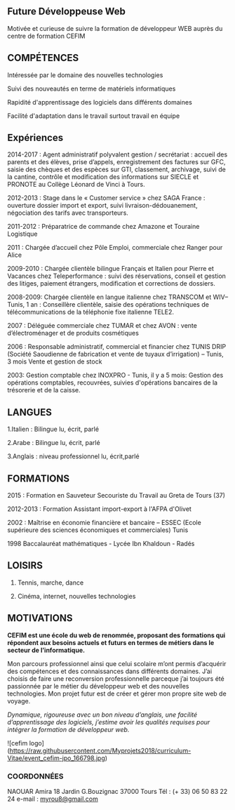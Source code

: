 ## Future Développeuse Web

Motivée et curieuse de suivre la formation de développeur WEB auprès du centre de formation CEFIM


## COMPÉTENCES

Intéressée par le domaine des nouvelles technologies

Suivi des nouveautés en terme de matériels informatiques

Rapidité d'apprentissage des logiciels dans différents domaines

Facilité d'adaptation dans le travail surtout travail en équipe



## Expériences

2014-2017 : Agent administratif polyvalent gestion / secrétariat : accueil des parents et des élèves, prise d’appels, enregistrement des factures sur GFC, saisie des chèques et des espèces sur GTI, classement, archivage, suivi de la cantine, contrôle et modification des informations sur SIECLE et PRONOTE au Collège Léonard de Vinci à Tours. 

2012-2013 : Stage dans le « Customer service » chez SAGA France : ouverture dossier import et export, suivi livraison-dédouanement, négociation des tarifs avec transporteurs.

2011-2012 : Préparatrice de commande chez Amazone et Touraine Logistique

2011 : Chargée d’accueil chez Pôle Emploi, commerciale chez Ranger pour Alice

2009-2010 : Chargée clientèle bilingue Français et Italien pour Pierre et Vacances chez Teleperformance : suivi des 
réservations, conseil et gestion des litiges, paiement étrangers, modification et corrections de dossiers.

2008-2009: Chargée clientèle en langue italienne chez TRANSCOM et WIV– Tunis, 1 an : Conseillère clientèle, saisie des opérations techniques de télécommunications de la téléphonie fixe italienne TELE2.

2007 : Déléguée commerciale chez TUMAR et chez AVON : vente d’électroménager et de produits cosmétiques

2006 : Responsable administratif, commercial et financier chez TUNIS DRIP 
(Société Saoudienne de fabrication et vente de tuyaux d’irrigation) – Tunis, 3 mois
Vente et gestion de stock

2003: Gestion comptable chez INOXPRO - Tunis, il y a 5 mois: Gestion des opérations comptables, recouvrées, suivies d'opérations bancaires  de la trésorerie et de
la caisse.

## LANGUES

1.Italien : Bilingue lu, écrit, parlé 

   
2.Arabe : Bilingue lu, écrit, parlé

   
3.Anglais : niveau professionnel lu, écrit,parlé

## FORMATIONS

2015 : Formation en Sauveteur Secouriste du Travail au Greta de Tours (37)
   
2012-2013 : Formation Assistant import-export à l'AFPA d'Olivet 
   
2002 : Maîtrise en économie financière et bancaire – ESSEC (Ecole supérieure des sciences économiques et commerciales) Tunis
   
1998 Baccalauréat mathématiques - Lycée Ibn Khaldoun - Radés

## LOISIRS

1. Tennis, marche, dance

2. Cinéma, internet, nouvelles technologies 



## MOTIVATIONS ##

**CEFIM est une école du web de renommée, proposant des formations qui répondent aux besoins actuels et futurs en termes de métiers dans le secteur de l’informatique.**

Mon parcours professionnel ainsi que celui scolaire m’ont permis d’acquérir des compétences et des connaissances dans différents domaines.
J’ai choisis de faire une  reconversion professionnelle parceque j’ai toujours été passionnée par le métier du développeur web et  des nouvelles technologies. Mon projet futur est de créer et gérer mon propre site web de voyage.

_Dynamique, rigoureuse avec un bon niveau d’anglais, une facilité d’apprentissage des logiciels, j’estime avoir les qualités requises pour intégrer la formation de développeur web._





 ![cefim logo] (https://raw.githubusercontent.com/Myprojets2018/curriculum-Vitae/event_cefim-jpo_166798.jpg)



### COORDONNÉES ###

NAOUAR Amira
18 Jardin G.Bouzignac
37000 Tours
Tél : (+ 33) 06 50 83 22 24
e-mail : myrou8@gmail.com


